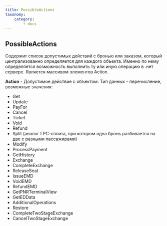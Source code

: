 ```yaml
---
title: PossibleActions
taxonomy:
    category:
        - docs
---
```


PossibleActions
---------------

Содержит список допустимых действий с бронью или заказом, который централизованно определяется для каждого объекта. Именно по нему определяется возможность выполнить ту или иную операцию в .нет сервере. Является массивом элементов Action.

**Action** - Допустимое действие с объектом. Тип данных - перечисление, возможные значения:
-  Get
-  Update
-  PayFor
-  Cancel
-  Ticket
-  Void
-  Refund
-  Split (аналог ГРС-сплита, при котором одна бронь разбивается на две с разными пассажирами)
-  Modify
-  ProcessPayment
-  GetHistory
-  Exchange
-  CompleteExchange
-  ReleaseSeat
-  IssueEMD
-  VoidEMD
-  RefundEMD
-  GetPNRTerminalView
-  GetEDData
-  AdditionalOperations
-  Restore
-  CompleteTwoStageExchange
-  CancelTwoStageExchange
